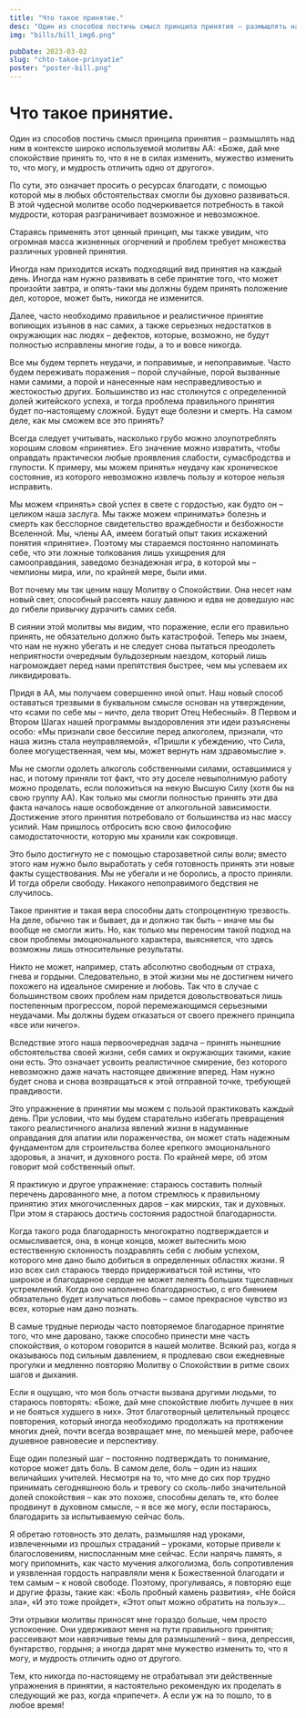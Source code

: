 ```yaml
---
title: "Что такое принятие."
desc: "Один из способов постичь смысл принципа принятия – размышлять над ним в контексте широко используемой молитвы АА: «Боже, дай мне спокойствие принять то, что я не в силах изменить, мужество изменить то, что могу, и мудрость отличить одно от другого»."
img: "bills/bill_img6.png"

pubDate: 2023-03-02
slug: "chto-takoe-prinyatie"
poster: "poster-bill.png"
---
```


# Что такое принятие.

Один из способов постичь смысл принципа принятия – размышлять над ним в контексте широко используемой молитвы АА: «Боже, дай мне спокойствие принять то, что я не в силах изменить, мужество изменить то, что могу, и мудрость отличить одно от другого».

По сути, это означает просить о ресурсах благодати, с помощью которой мы в любых обстоятельствах смогли бы духовно развиваться. В этой чудесной молитве особо подчеркивается потребность в такой мудрости, которая разграничивает возможное и невозможное.

Стараясь применять этот ценный принцип, мы также увидим, что огромная масса жизненных огорчений и проблем требует множества различных уровней принятия.

Иногда нам приходится искать подходящий вид принятия на каждый день. Иногда нам нужно развивать в себе принятие того, что может произойти завтра, и опять-таки мы должны будем принять положение дел, которое, может быть, никогда не изменится.

Далее, часто необходимо правильное и реалистичное принятие вопиющих изъянов в нас самих, а также серьезных недостатков в окружающих нас людях – дефектов, которые, возможно, не будут полностью исправлены многие годы, а то и вовсе никогда.

Все мы будем терпеть неудачи, и поправимые, и непоправимые. Часто будем переживать поражения – порой случайные, порой вызванные нами самими, а порой и нанесенные нам несправедливостью и жестокостью других. Большинство из нас столкнутся с определенной долей житейского успеха, и тогда проблема правильного принятия будет по-настоящему сложной. Будут еще болезни и смерть. На самом деле, как мы сможем все это принять?

Всегда следует учитывать, насколько грубо можно злоупотреблять хорошим словом «принятие». Его значение можно извратить, чтобы оправдать практически любые проявления слабости, сумасбродства и глупости. К примеру, мы можем принять» неудачу как хроническое состояние, из которого невозможно извлечь пользу и которое нельзя исправить.

Мы можем «принять» свой успех в свете с гордостью, как будто он – целиком наша заслуга. Мы также можем «принимать» болезнь и смерть как бесспорное свидетельство враждебности и безбожности Вселенной. Мы, члены АА, имеем богатый опыт таких искажений понятия «принятие». Поэтому мы стараемся постоянно напоминать себе, что эти ложные толкования лишь ухищрения для самооправдания, заведомо безнадежная игра, в которой мы – чемпионы мира, или, по крайней мере, были ими.

Вот почему мы так ценим нашу Молитву о Спокойствии. Она несет нам новый свет, способный рассеять нашу давнюю и едва не доведшую нас до гибели привычку дурачить самих себя.

В сиянии этой молитвы мы видим, что поражение, если его правильно принять, не обязательно должно быть катастрофой. Теперь мы знаем, что нам не нужно убегать и не следует снова пытаться преодолеть неприятности очередным бульдозерным наездом, который лишь нагромождает перед нами препятствия быстрее, чем мы успеваем их ликвидировать.

Придя в АА, мы получаем совершенно иной опыт. Наш новый способ оставаться трезвыми в буквальном смысле основан на утверждении, что «сами по себе мы – ничто, дела творит Отец Небесный». В Первом и Втором Шагах нашей программы выздоровления эти идеи разъяснены особо: «Мы признали свое бессилие перед алкоголем, признали, что наша жизнь стала неуправляемой», «Пришли к убеждению, что Сила, более могущественная, чем мы, может вернуть нам здравомыслие ».

Мы не смогли одолеть алкоголь собственными силами, оставшимися у нас, и потому приняли тот факт, что эту доселе невыполнимую работу можно проделать, если положиться на некую Высшую Силу (хотя бы на свою группу АА). Как только мы смогли полностью принять эти два факта началось наше освобождение от алкогольной зависимости. Достижение этого принятия потребовало от большинства из нас массу усилий. Нам пришлось отбросить всю свою философию самодостаточности, которую мы хранили как сокровище.

Это было достигнуто не с помощью старозаветной силы воли; вместо этого нам нужно было выработать у себя готовность принять эти новые факты существования. Мы не убегали и не боролись, а просто приняли. И тогда обрели свободу. Никакого непоправимого бедствия не случилось.

Такое принятие и такая вера способны дать стопроцентную трезвость. На деле, обычно так и бывает, да и должно так быть – иначе мы бы вообще не смогли жить. Но, как только мы переносим такой подход на свои проблемы эмоционального характера, выясняется, что здесь возможны лишь относительные результаты.

Никто не может, например, стать абсолютно свободным от страха, гнева и гордыни. Следовательно, в этой жизни мы не достигнем ничего похожего на идеальное смирение и любовь. Так что в случае с большинством своих проблем нам придется довольствоваться лишь постепенным прогрессом, порой перемежающимся серьезными неудачами. Мы должны будем отказаться от своего прежнего принципа «все или ничего».

Вследствие этого наша первоочередная задача – принять нынешние обстоятельства своей жизни, себя самих и окружающих такими, какие они есть. Это означает усвоить реалистичное смирение, без которого невозможно даже начать настоящее движение вперед. Нам нужно будет снова и снова возвращаться к этой отправной точке, требующей правдивости.

Это упражнение в принятии мы можем с пользой практиковать каждый день. При условии, что мы будем старательно избегать превращения такого реалистичного анализа явлений жизни в надуманные оправдания для апатии или пораженчества, он может стать надежным фундаментом для строительства более крепкого эмоционального здоровья, а значит, и духовного роста. По крайней мере, об этом говорит мой собственный опыт.

Я практикую и другое упражнение: стараюсь составить полный перечень дарованного мне, а потом стремлюсь к правильному принятию этих многочисленных даров – как мирских, так и духовных. При этом я стараюсь достичь состояния радостной благодарности.

Когда такого рода благодарность многократно подтверждается и осмысливается, она, в конце концов, может вытеснить мою естественную склонность поздравлять себя с любым успехом, которого мне дано было добиться в определенных областях жизни. Я изо всех сил стараюсь твердо придерживаться той истины, что широкое и благодарное сердце не может лелеять больших тщеславных устремлений. Когда оно наполнено благодарностью, с его биением обязательно будет излучаться любовь – самое прекрасное чувство из всех, которые нам дано познать.

В самые трудные периоды часто повторяемое благодарное принятие того, что мне даровано, также способно принести мне часть спокойствия, о котором говорится в нашей молитве. Всякий раз, когда я оказываюсь под сильным давлением, я продлеваю свои ежедневные прогулки и медленно повторяю Молитву о Спокойствии в ритме своих шагов и дыхания.

Если я ощущаю, что моя боль отчасти вызвана другими людьми, то стараюсь повторять: «Боже, дай мне спокойствие любить лучшее в них и не бояться худшего в них». Этот благотворный целительный процесс повторения, который иногда необходимо продолжать на протяжении многих дней, почти всегда возвращает мне, по меньшей мере, рабочее душевное равновесие и перспективу.

Еще один полезный шаг – постоянно подтверждать то понимание, которое может дать боль. В самом деле, боль – один из наших величайших учителей. Несмотря на то, что мне до сих пор трудно принимать сегодняшнюю боль и тревогу со сколь-либо значительной долей спокойствия – как это похоже, способны делать те, кто более продвинут в духовном смысле, – я все же могу, если постараюсь, благодарить за испытываемую сейчас боль.

Я обретаю готовность это делать, размышляя над уроками, извлеченными из прошлых страданий – уроками, которые привели к благословениям, ниспосланным мне сейчас. Если напрячь память, я могу припомнить, как часто мучения алкоголизма, боль сопротивления и уязвленная гордость направляли меня к Божественной благодати и тем самым – к новой свободе. Поэтому, прогуливаясь, я повторяю еще и другие фразы, такие как: «Боль пробный камень развития», «Не бойся зла», «И это тоже пройдет», «Этот опыт можно обратить на пользу»…

Эти отрывки молитвы приносят мне гораздо больше, чем просто успокоение. Они удерживают меня на пути правильного принятия; рассеивают мои навязчивые темы для размышлений – вина, депрессия, бунтарство, гордыня; а иногда дарят мне мужество изменить то, что я могу, и мудрость
отличить одно от другого.

Тем, кто никогда по-настоящему не отрабатывал эти действенные упражнения в принятии, я настоятельно рекомендую их проделать в следующий же раз, когда «припечет». А если уж на то пошло, то в любое время!
